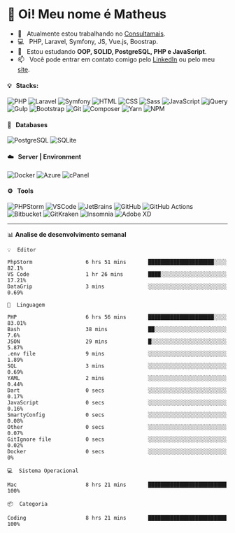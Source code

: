 # 👋 Oi! Meu nome é Matheus

- 🔭 &nbsp; Atualmente estou trabalhando no [Consultamais](https://consultamais.com.br/).
- 💻 &nbsp; PHP, Laravel, Symfony, JS, Vue.js, Boostrap.
- 🌱 &nbsp; Estou estudando **OOP, SOLID, PostgreSQL, PHP e JavaScript**.
- 📫 &nbsp; Você pode entrar em contato comigo pelo [LinkedIn](https://www.linkedin.com/in/matheuscamargoxavier/) ou pelo meu [site](https://matheuscamargo.co).

#### 💡 &nbsp; Stacks:
![PHP](https://img.shields.io/badge/-PHP-777BB4?&logo=php&logoColor=FFFFFF)
![Laravel](https://img.shields.io/badge/-Laravel-FF2D20?&logo=laravel&logoColor=FFFFFF)
![Symfony](https://img.shields.io/badge/-Symfony-000000?&logo=symfony&logoColor=FFFFFF)
![HTML](https://img.shields.io/badge/-HTML-E34F26?&logo=html5&logoColor=FFFFFF)
![CSS](https://img.shields.io/badge/-CSS-1572B6?&logo=css3&logoColor=FFFFFF)
![Sass](https://img.shields.io/badge/-Sass-CC6699?&logo=sass&logoColor=FFFFFF)
![JavaScript](https://img.shields.io/badge/-JavaScript-F7DF1E?&logo=javascript&logoColor=FFFFFF)
![jQuery](https://img.shields.io/badge/-jQuery-0769AD?&logo=jquery&logoColor=FFFFFF)
![Gulp](https://img.shields.io/badge/-Gulp-CF4647?&logo=gulp&logoColor=FFFFFF)
![Bootstrap](https://img.shields.io/badge/-Bootstrap-7952B3?&logo=bootstrap&logoColor=FFFFFF)
![Git](https://img.shields.io/badge/-Git-F05032?&logo=git&logoColor=FFFFFF)
![Composer](https://img.shields.io/badge/-Composer-885630?&logo=composer&logoColor=FFFFFF)
![Yarn](https://img.shields.io/badge/-Yarn-2C8EBB?&logo=yarn&logoColor=FFFFFF)
![NPM](https://img.shields.io/badge/-npm-CB3837?&logo=npm&logoColor=FFFFFF)

#### 💾 &nbsp; Databases
![PostgreSQL](https://img.shields.io/badge/-PostgreSQL-336791?&logo=PostgreSQL&logoColor=FFFFFF)
![SQLite](https://img.shields.io/badge/-SQLite-003B57?&logo=SQLite&logoColor=FFFFFF)

#### ☁️ &nbsp; Server | Environment
![Docker](https://img.shields.io/badge/-Docker-2496ED?&logo=docker&logoColor=FFFFFF)
![Azure](https://img.shields.io/badge/-Azure-0089D6?&logo=microsoft%20azure&logoColor=FFFFFF)
![cPanel](https://img.shields.io/badge/-cPanel-FF6C2C?&logo=cpanel&logoColor=FFFFFF)

#### ⚙️ &nbsp; Tools
![PHPStorm](https://img.shields.io/badge/-PHPStorm-000000?&logo=PHPStorm&logoColor=FFFFFF)
![VSCode](https://img.shields.io/badge/-VSCode-007ACC?&logo=Visual%20Studio%20Code&logoColor=FFFFFF) 
![JetBrains](https://img.shields.io/badge/-JetBrains-000000?&logo=jetbrains&logoColor=FFFFFF) 
![GitHub](https://img.shields.io/badge/-GitHub-181717?&logo=github&logoColor=FFFFFF) 
![GitHub Actions](https://img.shields.io/badge/-GitHub%20Actions-181717?&logo=GitHub%20Actions&logoColor=FFFFFF) 
![Bitbucket](https://img.shields.io/badge/-Bitbucket-0052CC?&logo=bitbucket&logoColor=FFFFFF)
![GitKraken](https://img.shields.io/badge/-GitKraken-179287?&logo=GitKraken&logoColor=FFFFFF)
![Insomnia](https://img.shields.io/badge/-Insomnia-5849BE?&logo=Insomnia&logoColor=FFFFFF)
![Adobe XD](https://img.shields.io/badge/-Adobe%20XD-FF61F6?&logo=adobe%20xd&logoColor=FFFFFF) 
_______

📊  **Analise de desenvolvimento semanal**
```text
💡  Editor

PhpStorm                 6 hrs 51 mins       █████████████████████░░░░      82.1%
VS Code                  1 hr 26 mins        ████░░░░░░░░░░░░░░░░░░░░░     17.21%
DataGrip                 3 mins              ░░░░░░░░░░░░░░░░░░░░░░░░░      0.69%
```
```text
💬  Linguagem

PHP                      6 hrs 56 mins       █████████████████████░░░░     83.01%
Bash                     38 mins             ██░░░░░░░░░░░░░░░░░░░░░░░       7.6%
JSON                     29 mins             █░░░░░░░░░░░░░░░░░░░░░░░░      5.87%
.env file                9 mins              ░░░░░░░░░░░░░░░░░░░░░░░░░      1.89%
SQL                      3 mins              ░░░░░░░░░░░░░░░░░░░░░░░░░      0.69%
YAML                     2 mins              ░░░░░░░░░░░░░░░░░░░░░░░░░      0.44%
Dart                     0 secs              ░░░░░░░░░░░░░░░░░░░░░░░░░      0.17%
JavaScript               0 secs              ░░░░░░░░░░░░░░░░░░░░░░░░░      0.16%
SmartyConfig             0 secs              ░░░░░░░░░░░░░░░░░░░░░░░░░      0.08%
Other                    0 secs              ░░░░░░░░░░░░░░░░░░░░░░░░░      0.07%
GitIgnore file           0 secs              ░░░░░░░░░░░░░░░░░░░░░░░░░      0.02%
Docker                   0 secs              ░░░░░░░░░░░░░░░░░░░░░░░░░         0%
```
```text
💻  Sistema Operacional

Mac                      8 hrs 21 mins       █████████████████████████       100%
```
```text
📦  Categoria

Coding                   8 hrs 21 mins       █████████████████████████       100%
```
